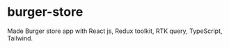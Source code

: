 # burger-store
Made Burger store app with React js, Redux toolkit, RTK query, TypeScript, Tailwind.
